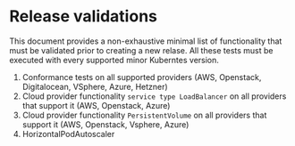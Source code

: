 # Release validations

This document provides a non-exhaustive minimal list of functionality that must be validated prior
to creating a new relase. All these tests must be executed with every supported minor Kuberntes version.


1. Conformance tests on all supported providers (AWS, Openstack, Digitalocean, VSphere, Azure, Hetzner)
1. Cloud provider functionality `service type LoadBalancer` on all providers that support it (AWS, Openstack, Azure)
1. Cloud provider functionality `PersistentVolume` on all providers that support it (AWS, Openstack, Vsphere, Azure)
1. HorizontalPodAutoscaler

